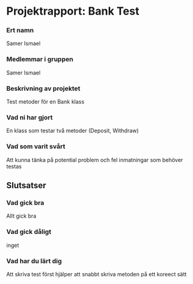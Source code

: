# Projektrapport: Bank Test

### Ert namn
Samer Ismael

### Medlemmar i gruppen
Samer Ismael

### Beskrivning av projektet
Test metoder för en Bank klass

### Vad ni har gjort
En klass som testar två metoder (Deposit, Withdraw)

### Vad som varit svårt
Att kunna tänka på potential problem och fel inmatningar som behöver testas

## Slutsatser

### Vad gick bra
Allt gick bra
### Vad gick dåligt
inget
### Vad har du lärt dig
Att skriva test först hjälper att snabbt skriva metoden på ett koreect sätt
